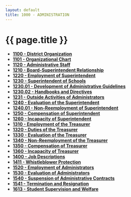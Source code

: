 ```yaml
---
layout: default
title: 1000 - ADMINISTRATION
---
```


{{ page.title }}
================

-   **[1100 - District Organization](po1100.md)**
-   **[1101 - Organizational Chart](po1101.md)**
-   **[1120 - Administrative Staff](po1120.md)**
-   **[1210 - Board-Superintendent Relationship](po1210.md)**
-   **[1220 - Employment of Superintendent](po1220.md)**
-   **[1230 - Superintendent of Schools](po1230.md)**
-   **[1230.01 - Development of Administrative Guidelines](po1230.01.md)**
-   **[1230.02 - Handbooks and Directives](po1230.02.md)**
-   **[1231 - Outside Activities of Administrators](po1231.md)**
-   **[1240 - Evaluation of the Superintendent](po1240.md)**
-   **[1240.01 - Non-Reemployment of Superintendent](po1240.01.md)**
-   **[1250 - Compensation of Superintendent](po1250.md)**
-   **[1260 - Incapacity of Superintendent](po1260.md)**
-   **[1310 - Employment of the Treasurer](po1310.md)**
-   **[1320 - Duties of the Treasurer](po1320.md)**
-   **[1330 - Evaluation of the Treasurer](po1330.md)**
-   **[1340 - Non-Reemployment of the Treasurer](po1340.md)**
-   **[1350 - Compensation of Treasurer](po1350.md)**
-   **[1360 - Incapacity of Treasurer](po1360.md)**
-   **[1400 - Job Descriptions](po1400.md)**
-   **[1411 - Whistleblower Protection](po1411.md)**
-   **[1520 - Employment of Administrators](po1520.md)**
-   **[1530 - Evaluation of Administrators](po1530.md)**
-   **[1540 - Suspension of Administrative Contracts](po1540.md)**
-   **[1541 - Termination and Resignation](po1541.md)**
-   **[1613 - Student Supervision and Welfare](po1613.md)**

